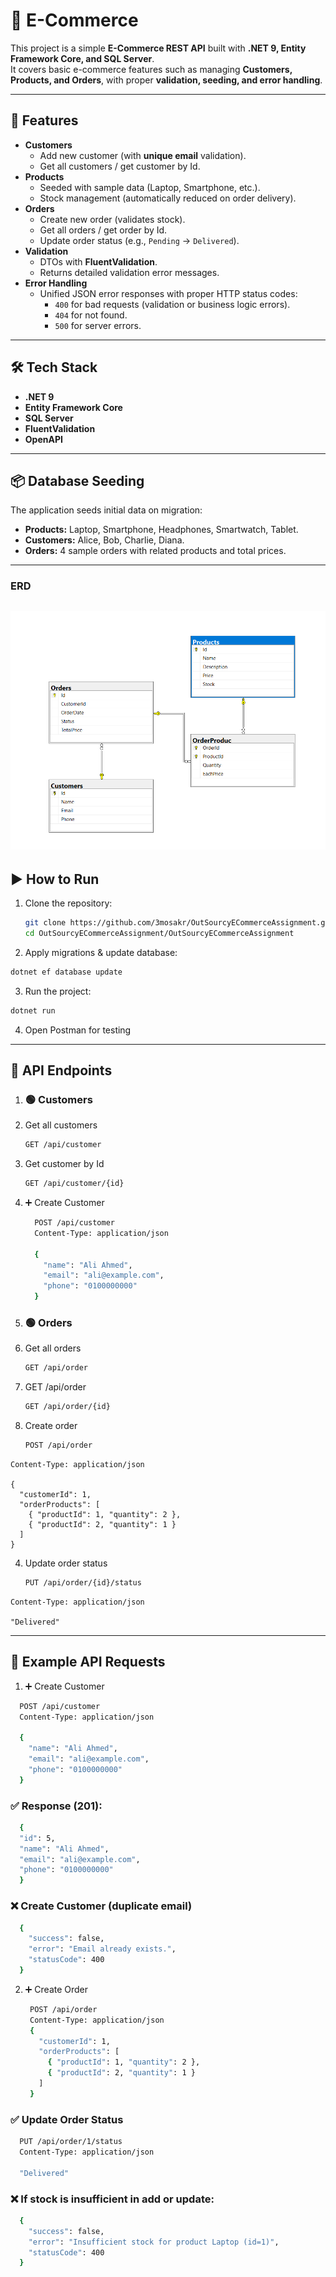 # 🛒 E-Commerce 

This project is a simple **E-Commerce REST API** built with **.NET 9, Entity Framework Core, and SQL Server**.  
It covers basic e-commerce features such as managing **Customers, Products, and Orders**, with proper **validation, seeding, and error handling**.

---

## 🚀 Features
- **Customers**
  - Add new customer (with **unique email** validation).
  - Get all customers / get customer by Id.
- **Products**
  - Seeded with sample data (Laptop, Smartphone, etc.).
  - Stock management (automatically reduced on order delivery).
- **Orders**
  - Create new order (validates stock).
  - Get all orders / get order by Id.
  - Update order status (e.g., `Pending` → `Delivered`).
- **Validation**
  - DTOs with **FluentValidation**.
  - Returns detailed validation error messages.
- **Error Handling**
  - Unified JSON error responses with proper HTTP status codes:
    - `400` for bad requests (validation or business logic errors).
    - `404` for not found.
    - `500` for server errors.

---

## 🛠️ Tech Stack
- **.NET 9**
- **Entity Framework Core**
- **SQL Server**
- **FluentValidation**
- **OpenAPI**

---

## 📦 Database Seeding
The application seeds initial data on migration:
- **Products:** Laptop, Smartphone, Headphones, Smartwatch, Tablet.
- **Customers:** Alice, Bob, Charlie, Diana.
- **Orders:** 4 sample orders with related products and total prices.

---
### ERD
![ERD](https://github.com/3mosakr/OutSourcyECommerceAssignment/blob/master/OutSourcyECommerceAssignment/ERD/ERD%20Ecommerce.png)
---
## ▶️ How to Run
1. Clone the repository:
   ```bash
   git clone https://github.com/3mosakr/OutSourcyECommerceAssignment.git
   cd OutSourcyECommerceAssignment/OutSourcyECommerceAssignment
   ```
2. Apply migrations & update database:
  ```bash
  dotnet ef database update
  ```
3. Run the project:
  ```bash
  dotnet run
  ```
4. Open Postman for testing

---
## 📌 API Endpoints
1. ### 🟢 Customers
  1. Get all customers
      ```bash
     GET /api/customer
  2. Get customer by Id
     ```bash
     GET /api/customer/{id}
  3. ➕ Create Customer
      ```bash
        POST /api/customer
        Content-Type: application/json
        
        {
          "name": "Ali Ahmed",
          "email": "ali@example.com",
          "phone": "0100000000"
        }
      ```

   
4. ### 🟢 Orders
  1. Get all orders
     ```bash
     GET /api/order
  2. GET /api/order
      ```bash
      GET /api/order/{id}
  3. Create order
     ```bash
     POST /api/order
    Content-Type: application/json
    
    {
      "customerId": 1,
      "orderProducts": [
        { "productId": 1, "quantity": 2 },
        { "productId": 2, "quantity": 1 }
      ]
    }

  4. Update order status
     ```bash
     PUT /api/order/{id}/status
    Content-Type: application/json
    
    "Delivered"


---
## 📌 Example API Requests
1. ➕ Create Customer
  ```bash
    POST /api/customer
    Content-Type: application/json
    
    {
      "name": "Ali Ahmed",
      "email": "ali@example.com",
      "phone": "0100000000"
    }
  ```
### ✅ Response (201):
  ```bash
    {
    "id": 5,
    "name": "Ali Ahmed",
    "email": "ali@example.com",
    "phone": "0100000000"
    }
  ```
### ❌ Create Customer (duplicate email)
  ```bash
    {
      "success": false,
      "error": "Email already exists.",
      "statusCode": 400
    }
  ```
2. ➕ Create Order
   ```bash
    POST /api/order
    Content-Type: application/json
    {
      "customerId": 1,
      "orderProducts": [
        { "productId": 1, "quantity": 2 },
        { "productId": 2, "quantity": 1 }
      ]
    }
   ```
### ✅ Update Order Status
  ```bash
    PUT /api/order/1/status
    Content-Type: application/json
    
    "Delivered"

  ```
### ❌ If stock is insufficient in add or update:
  ```bash
    {
      "success": false,
      "error": "Insufficient stock for product Laptop (id=1)",
      "statusCode": 400
    }
  ```

